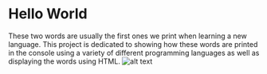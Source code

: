 # Hello World
These two words are usually the first ones we print when learning a new language. This project is dedicated to  showing how these words are printed in the console using a variety of different programming languages as well as displaying the words using HTML.
![alt text](https://github.com/marcodeanda/helloworld/blob/marcodeanda-site/HelloWorld.png?raw=true)
